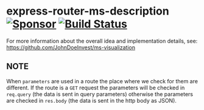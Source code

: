 # express-router-ms-description [![Sponsor](https://johndoeinvest.com/logo-jdi-tag.png)](https://johndoeinvest.com/) [![Build Status](https://travis-ci.com/JohnDoeInvest/express-router-ms-description.svg?branch=master)](https://travis-ci.com/JohnDoeInvest/express-router-ms-description)

For more information about the overall idea and implementation details, see: https://github.com/JohnDoeInvest/ms-visualization

## NOTE
When `parameters` are used in a route the place where we check for them are different. If the route is a `GET` request the parameters will be checked in `req.query` (the data is sent in query parameters) otherwise the parameters are checked in `res.body` (the data is sent in the http body as JSON).

